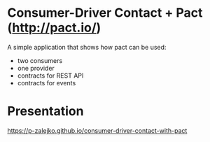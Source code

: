# Consumer-Driver Contact + Pact (http://pact.io/)

A simple application that shows how pact can be used:
- two consumers
- one provider
- contracts for REST API
- contracts for events

# Presentation

https://p-zalejko.github.io/consumer-driver-contact-with-pact
